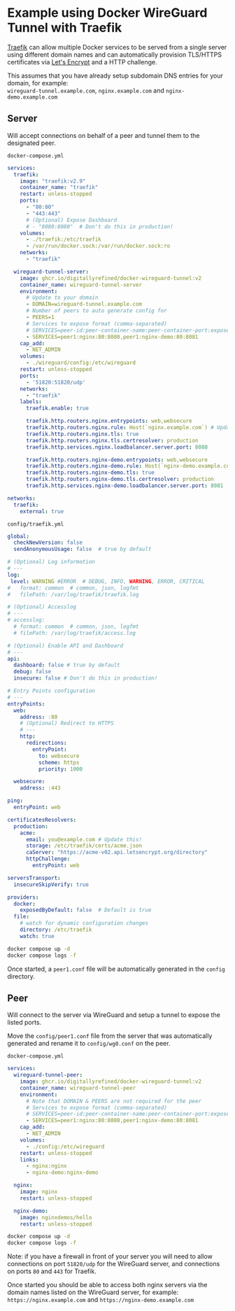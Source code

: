 # Example using Docker WireGuard Tunnel with Traefik

[Traefik](https://traefik.io/) can allow multiple Docker services to be served from a single server using different domain names and can automatically provision TLS/HTTPS certificates via [Let's Encrypt](https://letsencrypt.org/) and a HTTP challenge.

This assumes that you have already setup subdomain DNS entries for your domain, for example:  
`wireguard-tunnel.example.com`, `nginx.example.com` and `nginx-demo.example.com`

## Server

Will accept connections on behalf of a peer and tunnel them to the designated peer.

`docker-compose.yml`

```yml
services:
  traefik:
    image: "traefik:v2.9"
    container_name: "traefik"
    restart: unless-stopped
    ports:
      - "80:80"
      - "443:443"
      # (Optional) Expose Dashboard
      # - "8080:8080"  # Don't do this in production!
    volumes:
      - ./traefik:/etc/traefik
      - /var/run/docker.sock:/var/run/docker.sock:ro
    networks:
      - "traefik"

  wireguard-tunnel-server:
    image: ghcr.io/digitallyrefined/docker-wireguard-tunnel:v2
    container_name: wireguard-tunnel-server
    environment:
      # Update to your domain
      - DOMAIN=wireguard-tunnel.example.com
      # Number of peers to auto generate config for
      - PEERS=1
      # Services to expose format (comma-separated)
      # SERVICES=peer-id:peer-container-name:peer-container-port:expose-port-as
      - SERVICES=peer1:nginx:80:8080,peer1:nginx-demo:80:8081
    cap_add:
      - NET_ADMIN
    volumes:
      - ./wireguard/config:/etc/wireguard
    restart: unless-stopped
    ports:
      - '51820:51820/udp'
    networks:
      - "traefik"
    labels:
      traefik.enable: true

      traefik.http.routers.nginx.entrypoints: web,websecure
      traefik.http.routers.nginx.rule: Host(`nginx.example.com`) # Update to your domain
      traefik.http.routers.nginx.tls: true
      traefik.http.routers.nginx.tls.certresolver: production
      traefik.http.services.nginx.loadbalancer.server.port: 8080

      traefik.http.routers.nginx-demo.entrypoints: web,websecure
      traefik.http.routers.nginx-demo.rule: Host(`nginx-demo.example.com`) # Update to your domain
      traefik.http.routers.nginx-demo.tls: true
      traefik.http.routers.nginx-demo.tls.certresolver: production
      traefik.http.services.nginx-demo.loadbalancer.server.port: 8081

networks:
  traefik:
    external: true
```

`config/traefik.yml`

```yml
global:
  checkNewVersion: false
  sendAnonymousUsage: false  # true by default

# (Optional) Log information
# ---
log:
 level: WARNING #ERROR  # DEBUG, INFO, WARNING, ERROR, CRITICAL
#   format: common  # common, json, logfmt
#   filePath: /var/log/traefik/traefik.log

# (Optional) Accesslog
# ---
# accesslog:
  # format: common  # common, json, logfmt
  # filePath: /var/log/traefik/access.log

# (Optional) Enable API and Dashboard
# ---
api:
  dashboard: false # true by default
  debug: false
  insecure: false # Don't do this in production!

# Entry Points configuration
# ---
entryPoints:
  web:
    address: :80
    # (Optional) Redirect to HTTPS
    # ---
    http:
      redirections:
        entryPoint:
          to: websecure
          scheme: https
          priority: 1000

  websecure:
    address: :443

ping:
  entryPoint: web

certificatesResolvers:
  production:
    acme:
      email: you@example.com # Update this!
      storage: /etc/traefik/certs/acme.json
      caServer: "https://acme-v02.api.letsencrypt.org/directory"
      httpChallenge:
        entryPoint: web

serversTransport:
  insecureSkipVerify: true

providers:
  docker:
    exposedByDefault: false  # Default is true
  file:
    # watch for dynamic configuration changes
    directory: /etc/traefik
    watch: true
```

```bash
docker compose up -d
docker compose logs -f
```

Once started, a `peer1.conf` file will be automatically generated in the `config` directory.

## Peer

Will connect to the server via WireGuard and setup a tunnel to expose the listed ports.

Move the `config/peer1.conf` file from the server that was automatically generated and rename it to `config/wg0.conf` on the peer.

`docker-compose.yml`

```yml
services:
  wireguard-tunnel-peer:
    image: ghcr.io/digitallyrefined/docker-wireguard-tunnel:v2
    container_name: wireguard-tunnel-peer
    environment:
      # Note that DOMAIN & PEERS are not required for the peer
      # Services to expose format (comma-separated)
      # SERVICES=peer-id:peer-container-name:peer-container-port:expose-port-as
      - SERVICES=peer1:nginx:80:8080,peer1:nginx-demo:80:8081
    cap_add:
      - NET_ADMIN
    volumes:
      - ./config:/etc/wireguard
    restart: unless-stopped
    links:
      - nginx:nginx
      - nginx-demo:nginx-demo

  nginx:
    image: nginx
    restart: unless-stopped

  nginx-demo:
    image: nginxdemos/hello
    restart: unless-stopped
```

```bash
docker compose up -d
docker compose logs -f
```

Note: if you have a firewall in front of your server you will need to allow connections on port `51820/udp` for the WireGuard server, and connections on ports `80` and `443` for Traefik.

Once started you should be able to access both nginx servers via the domain names listed on the WireGuard server, for example:   
`https://nginx.example.com` and `https://nginx-demo.example.com`
